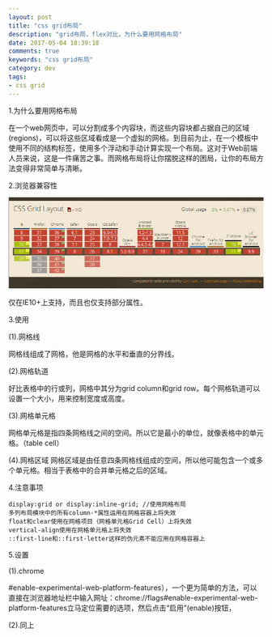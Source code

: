 ```yaml
---
layout: post
title: "css grid布局"
description: "grid布局，flex对比，为什么要用网格布局"
date: 2017-05-04 18:39:18
comments: true
keywords: "css grid布局"
category: dev
tags:
- css grid
---
```


1.为什么要用网格布局

在一个web网页中，可以分割成多个内容块，而这些内容块都占据自己的区域(regions)，可以将这些区域看成是一个虚拟的网格。到目前为止，在一个模板中使用不同的结构标签，使用多个浮动和手动计算实现一个布局。这对于Web前端人员来说，这是一件痛苦之事。而网格布局将让你摆脱这样的困局，让你的布局方法变得非常简单与清晰。

2.浏览器兼容性

<img src="https://raw.githubusercontent.com/penglin254/penglin254.github.io/master/images/css_grid.png">

仅在IE10+上支持，而且也仅支持部分属性。

3.使用

(1).网格线

网格线组成了网格，他是网格的水平和垂直的分界线。

(2).网格轨道

好比表格中的行或列，网格中其分为grid column和grid row。每个网格轨道可以设置一个大小，用来控制宽度或高度。

(3).网格单元格

网格单元格是指四条网格线之间的空间。所以它是最小的单位，就像表格中的单元格。（table cell）

(4).网格区域
网格区域是由任意四条网格线组成的空间，所以他可能包含一个或多个单元格。相当于表格中的合并单元格之后的区域。

4.注意事项

    display:grid or display:inline-grid; //使用网格布局
    多列布局模块中的所有column-*属性运用在网格容器上将失效
    float和clear使用在网格项目（网格单元格Grid Cell）上将失效
    vertical-align使用在网格单元格上将失效
    ::first-line和::first-letter这样的伪元素不能应用在网格容器上
    
5.设置

(1).chrome

#enable-experimental-web-platform-features），一个更为简单的方法，可以直接在浏览器地址栏中输入网址：chrome://flags#enable-experimental-web-platform-features立马定位需要的选项，然后点击“启用”(enable)按钮，

(2).同上